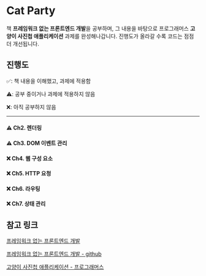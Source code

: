 # Cat Party

책 **프레임워크 없는 프론트엔드 개발**을 공부하며, 그 내용을 바탕으로 프로그래머스 **고양이 사진첩 애플리케이션** 과제를 완성해나갑니다.
진행도가 올라갈 수록 코드는 점점 더 개선됩니다.


## 진행도
✅: 책 내용을 이해했고, 과제에 적용함

⚠️: 공부 중이거나 과제에 적용하지 않음

❌: 아직 공부하지 않음

---

#### ⚠️ Ch2. 렌더링 

#### ⚠️ Ch3. DOM 이벤트 관리 

#### ❌ Ch4. 웹 구성 요소

#### ❌ Ch5. HTTP 요청

#### ❌ Ch6. 라우팅

#### ❌ Ch7. 상태 관리

## 참고 링크
[프레임워크 없는 프론트엔드 개발](http://www.acornpub.co.kr/book/frameworkless-front-end#toc)

[프레임워크 없는 프론트엔드 개발 - github](https://github.com/Apress/frameworkless-front-end-development)

[고양이 사진첩 애플리케이션 - 프로그래머스](https://programmers.co.kr/skill_check_assignments/100)

